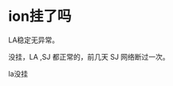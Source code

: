 # ion挂了吗


LA稳定无异常。<img id="aimg_fNnI2" onclick="zoom(this, this.src, 0, 0, 0)" class="zoom" src="https://cdn.jsdelivr.net/gh/hishis/forum-master/public/images/patch.gif" onmouseover="img_onmouseoverfunc(this)" onload="thumbImg(this)" border="0" alt="" />

没挂，LA ,SJ 都正常的，前几天 SJ 网络断过一次。

la没挂<img src="static/image/smiley/default/lol.gif" smilieid="12" border="0" alt="" />
